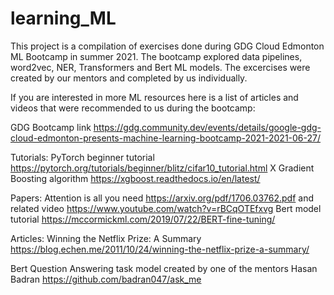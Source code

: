 # learning_ML

This project is a compilation of exercises done during GDG Cloud Edmonton ML Bootcamp in summer 2021.
The bootcamp explored data pipelines, word2vec, NER, Transformers and Bert ML models.
The excercises were created by our mentors and completed by us individually. 

If you are interested in more ML resources here is a list of articles and videos that were recommended to us during the bootcamp:

GDG Bootcamp link https://gdg.community.dev/events/details/google-gdg-cloud-edmonton-presents-machine-learning-bootcamp-2021-2021-06-27/

Tutorials:
PyTorch beginner tutorial https://pytorch.org/tutorials/beginner/blitz/cifar10_tutorial.html
X Gradient Boosting algorithm https://xgboost.readthedocs.io/en/latest/

Papers:
Attention is all you need https://arxiv.org/pdf/1706.03762.pdf and related video https://www.youtube.com/watch?v=rBCqOTEfxvg
Bert model tutorial https://mccormickml.com/2019/07/22/BERT-fine-tuning/

Articles:
Winning the Netflix Prize: A Summary https://blog.echen.me/2011/10/24/winning-the-netflix-prize-a-summary/

Bert Question Answering task model created by one of the mentors Hasan Badran https://github.com/badran047/ask_me
